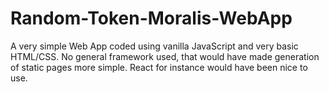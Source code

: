 # Random-Token-Moralis-WebApp

A very simple Web App coded using vanilla JavaScript and very basic HTML/CSS. No general framework used, that would have made generation of static pages more simple. React for instance would have been nice to use.

